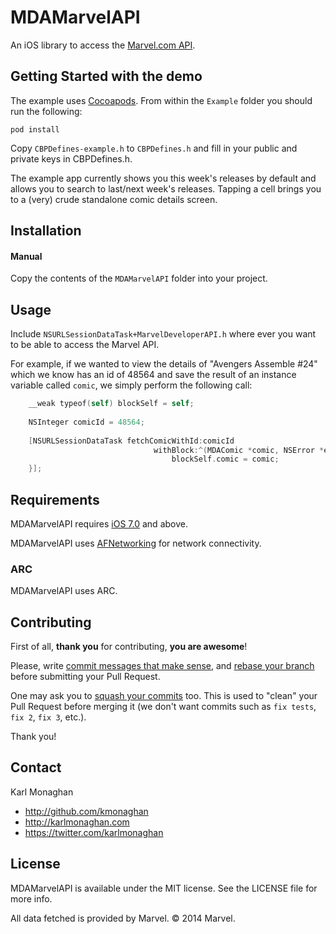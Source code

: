 MDAMarvelAPI
============

An iOS library to access the [Marvel.com API](https://developer.marvel.com).

## Getting Started with the demo
The example uses [Cocoapods](http://cocoapods.org/). From within the `Example` folder you should run the following:
```
pod install
```

Copy `CBPDefines-example.h` to `CBPDefines.h` and fill in your public and private keys in CBPDefines.h.

The example app currently shows you this week's releases by default and allows you to search to last/next week's releases. Tapping a cell brings you to a (very) crude standalone comic details screen.

## Installation
#### Manual
Copy the contents of the `MDAMarvelAPI` folder into your project.

## Usage
Include `NSURLSessionDataTask+MarvelDeveloperAPI.h` where ever you want to be able to access the Marvel API.

For example, if we wanted to view the details of "Avengers Assemble #24" which we know has an id of 48564 and save the result of an instance variable called `comic`, we simply perform the following call:
``` objective-c
    __weak typeof(self) blockSelf = self;
    
    NSInteger comicId = 48564;
    
    [NSURLSessionDataTask fetchComicWithId:comicId
                                withBlock:^(MDAComic *comic, NSError *error) {
                                    blockSelf.comic = comic;
    }];
```

## Requirements

MDAMarvelAPI requires [iOS 7.0](https://developer.apple.com/library/ios/releasenotes/General/WhatsNewIniOS/Articles/iOS7.html) and above.

MDAMarvelAPI uses [AFNetworking](https://github.com/AFNetworking/AFNetworking) for network connectivity.
### ARC
MDAMarvelAPI uses ARC.


## Contributing
First of all, **thank you** for contributing, **you are awesome**!

Please, write [commit messages that make
sense](http://tbaggery.com/2008/04/19/a-note-about-git-commit-messages.html),
and [rebase your branch](http://git-scm.com/book/en/Git-Branching-Rebasing)
before submitting your Pull Request.

One may ask you to [squash your
commits](http://gitready.com/advanced/2009/02/10/squashing-commits-with-rebase.html)
too. This is used to "clean" your Pull Request before merging it (we don't want
commits such as `fix tests`, `fix 2`, `fix 3`, etc.).

Thank you!

## Contact
Karl Monaghan

* http://github.com/kmonaghan 
* http://karlmonaghan.com 
* https://twitter.com/karlmonaghan

## License

MDAMarvelAPI is available under the MIT license. See the LICENSE file for more info.

All data fetched is provided by Marvel. © 2014 Marvel.
